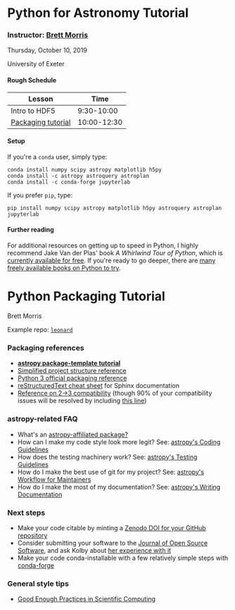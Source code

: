 # Python for Astronomy Tutorial
### Instructor: [Brett Morris](http://brettmorr.is)

Thursday, October 10, 2019

University of Exeter

#### Rough Schedule

| Lesson | Time |
|--------|------|
| Intro to HDF5 | 9:30-10:00 | 
| [Packaging tutorial](https://gist.github.com/bmorris3/4221e471f8a448560eb7e76ef78bda83) | 10:00-12:30 | 

#### Setup 

If you're a `conda` user, simply type: 

```
conda install numpy scipy astropy matplotlib h5py 
conda install -c astropy astroquery astroplan
conda install -c conda-forge jupyterlab
```

If you prefer `pip`, type: 

```
pip install numpy scipy astropy matplotlib h5py astroquery astroplan jupyterlab
```

#### Further reading

For additional resources on getting up to speed in Python, I highly recommend Jake Van der Plas' book _A Whirlwind Tour of Python_, which is [currently available for free](http://www.oreilly.com/programming/free/files/a-whirlwind-tour-of-python.pdf). If you're ready to go deeper, there are [many freely available books on Python to try](http://pythonbooks.revolunet.com).

# Python Packaging Tutorial
Brett Morris

Example repo: [`leonard`](https://github.com/bmorris3/leonard)

### Packaging references

* [**astropy package-template tutorial**](http://docs.astropy.org/en/latest/development/affiliated-packages.html)
* [Simplified project structure reference](http://docs.python-guide.org/en/latest/writing/structure/)
* [Python 3 official packaging reference](https://docs.python.org/3/tutorial/modules.html#packages)
* [reStructuredText cheat sheet](http://www.sphinx-doc.org/en/stable/rest.html) for Sphinx documentation
* [Reference on 2->3 compatibility](http://python-future.org/compatible_idioms.html#essential-syntax-differences) (though 90% of your compatibility issues will be resolved by including [this line](https://github.com/astropy/astropy/blob/master/astropy/coordinates/sky_coordinate.py#L1))

### astropy-related FAQ
* What's an [astropy-affiliated package?](http://www.astropy.org/affiliated/)
* How can I make my code style look more legit? See: [astropy's Coding Guidelines](http://docs.astropy.org/en/stable/development/codeguide.html)
* How does the testing machinery work? See: [astropy's Testing Guidelines](http://docs.astropy.org/en/stable/development/testguide.html)
* How do I make the best use of git for my project? See: [astropy's Workflow for Maintainers](http://docs.astropy.org/en/stable/development/workflow/maintainer_workflow.html)
* How do I make the most of my documentation? See: [astropy's Writing Documentation](http://docs.astropy.org/en/stable/development/docguide.html)

### Next steps
* Make your code citable by minting a [Zenodo DOI for your GitHub repository](https://guides.github.com/activities/citable-code/)
* Consider submitting your software to the [Journal of Open Source Software](http://joss.theoj.org/), and ask Kolby about [her experience with it](http://joss.theoj.org/papers/a3d09040637afbcff0a01e0d77c563cf)
* Make your code conda-installable with a few relatively simple steps with [conda-forge](https://conda-forge.github.io)

### General style tips
* [Good Enough Practices in Scientific Computing](https://arxiv.org/abs/1609.00037)

